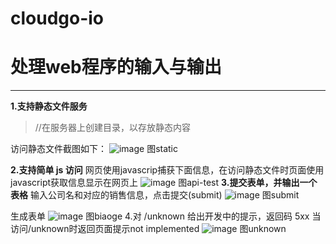 # cloudgo-io

# 处理web程序的输入与输出
------
**1.支持静态文件服务**
> //在服务器上创建目录，以存放静态内容

访问静态文件截图如下：
![image](https://github.com/YlingMA/clougo-io/raw/master/image/图static.png)
图static

**2.支持简单 js 访问**
网页使用javascrip捕获下面信息，在访问静态文件时页面使用javascript获取信息显示在网页上
![image](https://github.com/YlingMA/clougo-io/raw/master/image/图api-test.png)
图api-test
**3.提交表单，并输出一个表格**
输入公司名和对应的销售信息，点击提交(submit)
![image](https://github.com/YlingMA/clougo-io/raw/master/image/图submit.png)
图submit

生成表单
![image](https://github.com/YlingMA/clougo-io/raw/master/image/图biaoge.png)
图biaoge
4.对 /unknown 给出开发中的提示，返回码 5xx
当访问/unknown时返回页面提示not implemented
![image](https://github.com/YlingMA/clougo-io/raw/master/image/图unknown.png)
图unknown
